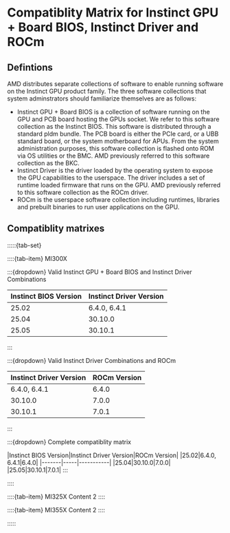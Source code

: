 # Compatiblity Matrix for Instinct GPU + Board BIOS, Instinct Driver and ROCm

## Defintions
AMD distributes separate collections of software to enable running software on the Instinct GPU product family. The three software collections that system adminstrators should familiarize themselves are as follows:

 * Instinct GPU + Board BIOS is a collection of software running on the GPU and PCB board hosting the GPUs socket. We refer to this software collection as the Instinct BIOS. This software is distributed through a standard pldm bundle. The PCB board is either the PCIe card, or a UBB standard board, or the system motherboard for APUs. From the system administration purposes, this software collection is flashed onto ROM via OS utilities or the BMC. AMD previously referred to this software collection as the BKC.
 * Instinct Driver is the driver loaded by the operating system to expose the GPU capabilities to the userspace. The driver includes a set of runtime loaded firmware that runs on the GPU. AMD previously referred to this software collection as the ROCm driver.
 * ROCm is the userspace software collection including runtimes, libraries and prebuilt binaries to run user applications on the GPU.

## Compatiblity matrixes

:::::{tab-set}

::::{tab-item} MI300X

:::{dropdown} Valid Instinct GPU + Board BIOS and Instinct Driver Combinations

|Instinct BIOS Version|Instinct Driver Version|
|-------|-------|
|25.02|6.4.0, 6.4.1|
|25.04|30.10.0|
|25.05|30.10.1|

:::

:::{dropdown}  Valid Instinct Driver Combinations and ROCm

|Instinct Driver Version|ROCm Version|
|-------|-------|
|6.4.0, 6.4.1|6.4.0|
|30.10.0|7.0.0|
|30.10.1|7.0.1|
:::

:::{dropdown} Complete compatiblity matrix

|Instinct BIOS Version|Instinct Driver Version|ROCm Version|
|25.02|6.4.0, 6.4.1|6.4.0|
|-------|-----|-----------|
|25.04|30.10.0|7.0.0|
|25.05|30.10.1|7.0.1|
:::

::::

::::{tab-item} MI325X
Content 2
::::

::::{tab-item} MI355X
Content 2
::::

:::::
